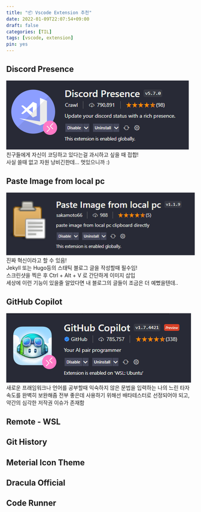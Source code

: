 ```yaml
---
title: "📦 Vscode Extension 추천"
date: 2022-01-09T22:07:54+09:00
draft: false
categories: [TIL]
tags: [vscode, extension]
pin: yes
---
```


## Discord Presence

![](images/2022-01-09-23-10-15.png)
친구들에게 자신이 코딩하고 있다는걸 과시하고 싶을 때 접합!  
사실 쓸때 없고 자원 낭비긴한데... 멋있으니까 :)

## Paste Image from local pc

![](images/2022-01-09-23-04-09.png)  
진짜 혁신이라고 할 수 있음!  
Jekyll 또는 Hugo등의 스태틱 블로그 글을 작성할때 필수임!  
스크린샷을 찍은 후 Ctrl + Alt + V 로 간단하게 이미지 삽입  
세상에 이런 기능이 있을줄 알았다면 내 블로그의 글들이 조금은 더 예뻤을텐데..

## GitHub Copilot

![](images/2022-01-09-23-05-32.png)  
새로운 프래임워크나 언어를 공부할때
익숙하지 않은 문법을 입력하는 나의 느린 타자 속도를 완벽히 보완해줌
전부 좋은데 사용하기 위해선 배타테스터로 선정되어야 되고,
약간의 심각한 저작권 이슈가 존재함

## Remote - WSL

## Git History

## Meterial Icon Theme

## Dracula Official

## Code Runner
